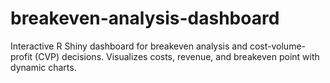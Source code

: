 # breakeven-analysis-dashboard
Interactive R Shiny dashboard for breakeven analysis and cost-volume-profit (CVP) decisions. Visualizes costs, revenue, and breakeven point with dynamic charts.
